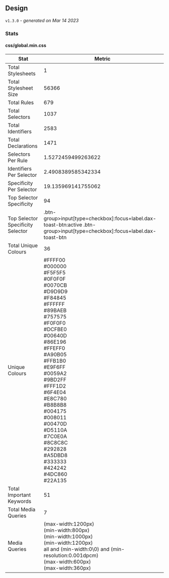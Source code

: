 ## Design
`v1.3.0` - *generated on Mar 14 2023*
### Stats
#### css/global.min.css
|Stat|Metric|
|---|---|
|Total Stylesheets|1|
|Total Stylesheet Size|56366|
|Total Rules|679|
|Total Selectors|1037|
|Total Identifiers|2583|
|Total Declarations|1471|
|Selectors Per Rule|1.5272459499263622|
|Identifiers Per Selector|2.4908389585342334|
|Specificity Per Selector|19.135969141755062|
|Top Selector Specificity|94|
|Top Selector Specificity Selector|.btn-group>input[type=checkbox]:focus+label.dax-toast-btn:active .btn-group>input[type=checkbox]:focus+label.dax-toast-btn|
|Total Unique Colours|36|
|Unique Colours|#FFFF00<br/>#000000<br/>#F5F5F5<br/>#0F0F0F<br/>#0070CB<br/>#D9D9D9<br/>#F84845<br/>#FFFFFF<br/>#89BAEB<br/>#757575<br/>#F0F0F0<br/>#DCFBE0<br/>#00640D<br/>#86E196<br/>#FFEFF0<br/>#A90B05<br/>#FFB1B0<br/>#E9F6FF<br/>#0059A2<br/>#9BD2FF<br/>#FFF1D2<br/>#6F4E04<br/>#E8C780<br/>#B8B8B8<br/>#004175<br/>#008011<br/>#00470D<br/>#D5110A<br/>#7C0E0A<br/>#8C8C8C<br/>#292828<br/>#A5DBD8<br/>#333333<br/>#424242<br/>#4DC860<br/>#22A135|
|Total Important Keywords|51|
|Total Media Queries|7|
|Media Queries|(max-width:1200px)<br/>(min-width:800px)<br/>(min-width:1000px)<br/>(min-width:1200px)<br/>all and (min-width:0\0) and (min-resolution:0.001dpcm)<br/>(max-width:600px)<br/>(max-width:360px)|